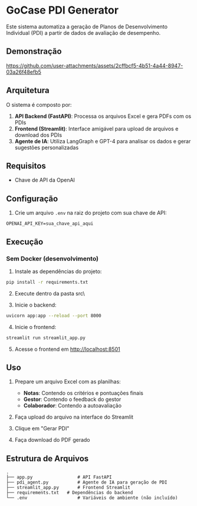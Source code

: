 # GoCase PDI Generator

Este sistema automatiza a geração de Planos de Desenvolvimento Individual (PDI) a partir de dados de avaliação de desempenho.

## Demonstração

https://github.com/user-attachments/assets/2cffbcf5-4b51-4a44-8947-03a26f48efb5



## Arquitetura

O sistema é composto por:

1. **API Backend (FastAPI)**: Processa os arquivos Excel e gera PDFs com os PDIs
2. **Frontend (Streamlit)**: Interface amigável para upload de arquivos e download dos PDIs
3. **Agente de IA**: Utiliza LangGraph e GPT-4 para analisar os dados e gerar sugestões personalizadas

## Requisitos

- Chave de API da OpenAI

## Configuração

1. Crie um arquivo `.env` na raiz do projeto com sua chave de API:

```
OPENAI_API_KEY=sua_chave_api_aqui
```

## Execução

### Sem Docker (desenvolvimento)

1. Instale as dependências do projeto:

```bash
pip install -r requirements.txt
```
2. Execute dentro da pasta src\

3. Inicie o backend:

```bash
uvicorn app:app --reload --port 8000
```

4. Inicie o frontend:

```bash
streamlit run streamlit_app.py
```

5. Acesse o frontend em [http://localhost:8501](http://localhost:8501)

## Uso

1. Prepare um arquivo Excel com as planilhas:
   - **Notas**: Contendo os critérios e pontuações finais
   - **Gestor**: Contendo o feedback do gestor
   - **Colaborador**: Contendo a autoavaliação

2. Faça upload do arquivo na interface do Streamlit

3. Clique em "Gerar PDI"

4. Faça download do PDF gerado

## Estrutura de Arquivos

```
.
├── app.py                 # API FastAPI
├── pdi_agent.py           # Agente de IA para geração de PDI
├── streamlit_app.py       # Frontend Streamlit
├── requirements.txt   # Dependências do backend
└── .env                   # Variáveis de ambiente (não incluído)
```

